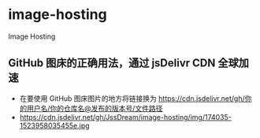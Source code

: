 # image-hosting
Image Hosting

## GitHub 图床的正确用法，通过 jsDelivr CDN 全球加速

- 在要使用 GitHub 图床图片的地方将链接换为 https://cdn.jsdelivr.net/gh/你的用户名/你的仓库名@发布的版本号/文件路径
- https://cdn.jsdelivr.net/gh/JssDream/image-hosting/img/174035-1523958035455e.jpg
